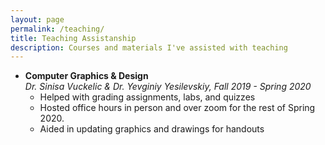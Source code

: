 ```yaml
---
layout: page
permalink: /teaching/
title: Teaching Assistanship
description: Courses and materials I've assisted with teaching
---
```


* <strong>Computer Graphics & Design</strong><br>
<em>Dr. Sinisa Vuckelic & Dr. Yevginiy Yesilevskiy, Fall 2019 - Spring 2020</em>
  * Helped with grading assignments, labs, and quizzes 
  * Hosted office hours in person and over zoom for the rest of Spring 2020.
  * Aided in updating graphics and drawings for handouts